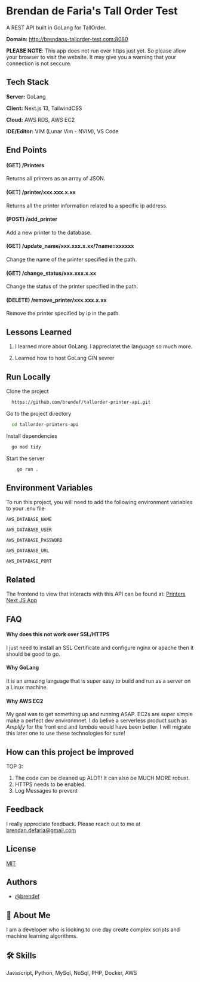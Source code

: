 
# Brendan de Faria's Tall Order Test 

A REST API built in GoLang for TallOrder. 

**Domain:** http://brendans-tallorder-test.com:8080

**PLEASE NOTE**: This app does not run over https just yet. So please allow your browser to visit the website. It may give you a warning that your connection is not seccure.



## Tech Stack

**Server:** GoLang

**Client:** Next.js 13, TailwindCSS

**Cloud:** AWS RDS, AWS EC2

**IDE/Editor:** VIM (Lunar Vim - NVIM), VS Code
## End Points

#### (GET) /Printers
Returns all printers as an array of JSON.

#### (GET) /printer/**xxx.xxx.x.xx**
Returns all the printer information related to a specific ip address.

#### (POST) /add_printer
 Add a new printer to the database. 

#### (GET) /update_name/**xxx.xxx.x.xx**/?name=**xxxxxx**
Change the name of the printer specified in the path.

#### (GET) /change_status/**xxx.xxx.x.xx**
Change the status of the printer specified in the path.

#### (DELETE) /remove_printer/**xxx.xxx.x.xx**
Remove the printer specified by ip in the path.
## Lessons Learned

1. I learned more about GoLang. I appreciatet the language so much more.

2. Learned how to host GoLang GIN sevrer



## Run Locally

Clone the project

```bash
  https://github.com/brendef/tallorder-printer-api.git
```

Go to the project directory

```bash
  cd tallorder-printers-api
```

Install dependencies

```bash
  go mod tidy
```

Start the server

```bash
    go run .
```


## Environment Variables

To run this project, you will need to add the following environment variables to your .env file

`AWS_DATABASE_NAME`

`AWS_DATABASE_USER`

`AWS_DATABASE_PASSWORD`

`AWS_DATABASE_URL`

`AWS_DATABASE_PORT`
## Related

The frontend to view that interacts with this API can be found at:
[Printers Next JS App](https://github.com/brendef/tallorder-printers-crud)


## FAQ

#### Why does this not work over SSL/HTTPS

I just need to install an SSL Certificate and configure nginx or apache then it should be good to go.

#### Why GoLang

It is an amazing language that is super easy to build and run as a server on a Linux machine.

#### Why AWS EC2

My goal was to get something up and running ASAP. EC2s are super simple make a perfect dev environmnet. I do belive a serverless product such as *Amplify* for the front end and *lambda* would have been better. I will migrate this later one to use these technologies for sure!

## How can this project be improved

TOP 3:

1. The code can be cleaned up ALOT! It can also be MUCH MORE robust.
2. HTTPS needs to be enabled.
3. Log Messages to prevent

## Feedback

I really appreciate feedback. Please reach out to me at brendan.defaria@gmail.com


## License

[MIT](https://choosealicense.com/licenses/mit/)


## Authors

- [@brendef](https://www.github.com/brendef)


## 🚀 About Me
I am a developer who is looking to one day create complex scripts and machine learning algorithms.


## 🛠 Skills
Javascript, Python, MySql, NoSql, PHP, Docker, AWS

